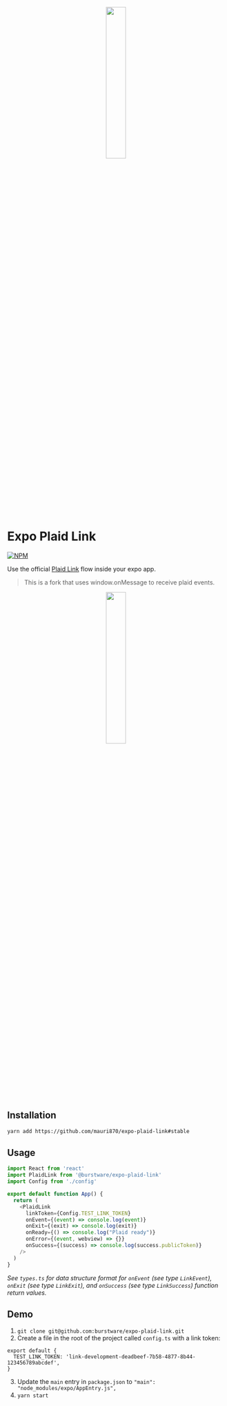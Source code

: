 <p align="center">
  <a href="https://burstware.com">
      <img src="https://s3-us-west-2.amazonaws.com/burstware.com/img/burstware+horizontal.png" width="30%" />
  </a>
</p>

# Expo Plaid Link

[![NPM](https://img.shields.io/badge/npm-1.0.2-blue)](https://www.npmjs.org/@burstware/expo-plaid-link)

Use the official [Plaid Link](https://plaid.com/docs/link/) flow inside your expo app.

> This is a fork that uses window.onMessage to receive plaid events.

<p align="center">
  <a href="https://www.burstware.com/expo-plaid-link">
      <img src="https://plaid.com/assets/img/products/link-example-img.png" width="30%" />
  </a>
</p>

## Installation

```bash
yarn add https://github.com/mauri870/expo-plaid-link#stable
```

## Usage

```typescript
import React from 'react'
import PlaidLink from '@burstware/expo-plaid-link'
import Config from './config'

export default function App() {
  return (
    <PlaidLink
      linkToken={Config.TEST_LINK_TOKEN}
      onEvent={(event) => console.log(event)}
      onExit={(exit) => console.log(exit)}
      onReady={() => console.log("Plaid ready")}
      onError={(event, webview) => {}}
      onSuccess={(success) => console.log(success.publicToken)}
    />
  )
}
```

_See `types.ts` for data structure format for `onEvent` (see type `LinkEvent`), `onExit` (see type `LinkExit`), and `onSuccess` (see type `LinkSuccess`) function return values._

## Demo

1. `git clone git@github.com:burstware/expo-plaid-link.git`
2. Create a file in the root of the project called `config.ts` with a link token:

```
export default {
  TEST_LINK_TOKEN: 'link-development-deadbeef-7b58-4877-8b44-123456789abcdef',
}
```
3. Update the `main` entry in `package.json` to `"main": "node_modules/expo/AppEntry.js",`
4. `yarn start`
